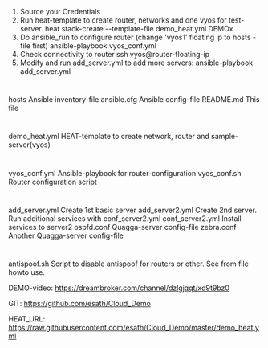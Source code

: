 1. Source your Credentials
2. Run heat-template to create router, networks and one vyos for test-server.
   heat stack-create --template-file demo_heat.yml DEMOx
3. Do ansible_run to configure router (change 'vyos1' floating ip to hosts -file first)
   ansible-playbook vyos_conf.yml
4. Check connectivity to router ssh vyos@router-floating-ip
5. Modify and run add_server.yml to add more servers:
   ansible-playbook add_server.yml

#

 hosts			Ansible inventory-file
 ansible.cfg		Ansible config-file
 README.md		This file
#
 demo_heat.yml		HEAT-template to create network, router and sample-server(vyos)
#
 vyos_conf.yml		Ansible-playbook for router-configuration 
 vyos_conf.sh		Router configuration script
#
 add_server.yml		Create 1st basic server
 add_server2.yml	Create 2nd server. Run additional services with conf_server2.yml
 conf_server2.yml	Install services to server2
 ospfd.conf		Quagga-server config-file
 zebra.conf		Another Quagga-server config-file
#
 antispoof.sh		Script to disable antispoof for routers or other. See from file howto use.


DEMO-video:
https://dreambroker.com/channel/dzlgjqqt/xd9t9bz0

GIT:
https://github.com/esath/Cloud_Demo

HEAT_URL:
https://raw.githubusercontent.com/esath/Cloud_Demo/master/demo_heat.yml
